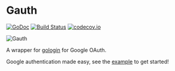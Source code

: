 # Gauth
[![GoDoc](https://godoc.org/gopkg.in/klaidliadon/gauth.v1?status.svg)](https://godoc.org/gopkg.in/klaidliadon/gauth.v1)
[![Build Status](https://travis-ci.org/klaidliadon/gauth.svg)](https://travis-ci.org/klaidliadon/gauth)
[![codecov.io](http://codecov.io/github/klaidliadon/gauth/coverage.svg?branch=master)](http://codecov.io/github/klaidliadon/gauth?branch=master)

![Gauth](http://i.imgur.com/U3CpcqK.jpg "Gauth")

A wrapper for [gologin](https://github.com/dghubble/gologin) for Google OAuth.

Google authentication made easy, see the [example](https://github.com/klaidliadon/gauth/blob/master/example/main.go) to get started!
